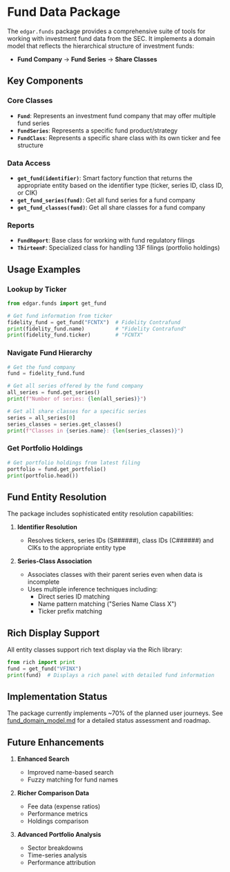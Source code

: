 # Fund Data Package

The `edgar.funds` package provides a comprehensive suite of tools for working with investment fund data from the SEC. It implements a domain model that reflects the hierarchical structure of investment funds:

- **Fund Company** → **Fund Series** → **Share Classes**

## Key Components

### Core Classes

- **`Fund`**: Represents an investment fund company that may offer multiple fund series
- **`FundSeries`**: Represents a specific fund product/strategy
- **`FundClass`**: Represents a specific share class with its own ticker and fee structure

### Data Access

- **`get_fund(identifier)`**: Smart factory function that returns the appropriate entity based on the identifier type (ticker, series ID, class ID, or CIK)
- **`get_fund_series(fund)`**: Get all fund series for a fund company
- **`get_fund_classes(fund)`**: Get all share classes for a fund company

### Reports

- **`FundReport`**: Base class for working with fund regulatory filings
- **`ThirteenF`**: Specialized class for handling 13F filings (portfolio holdings)

## Usage Examples

### Lookup by Ticker

```python
from edgar.funds import get_fund

# Get fund information from ticker
fidelity_fund = get_fund("FCNTX")  # Fidelity Contrafund
print(fidelity_fund.name)          # "Fidelity Contrafund"
print(fidelity_fund.ticker)        # "FCNTX"
```

### Navigate Fund Hierarchy

```python
# Get the fund company
fund = fidelity_fund.fund  

# Get all series offered by the fund company
all_series = fund.get_series()
print(f"Number of series: {len(all_series)}")

# Get all share classes for a specific series
series = all_series[0]
series_classes = series.get_classes()
print(f"Classes in {series.name}: {len(series_classes)}")
```

### Get Portfolio Holdings

```python
# Get portfolio holdings from latest filing
portfolio = fund.get_portfolio()
print(portfolio.head())
```

## Fund Entity Resolution

The package includes sophisticated entity resolution capabilities:

1. **Identifier Resolution**
   - Resolves tickers, series IDs (S######), class IDs (C######) and CIKs to the appropriate entity type

2. **Series-Class Association**
   - Associates classes with their parent series even when data is incomplete
   - Uses multiple inference techniques including:
     - Direct series ID matching
     - Name pattern matching ("Series Name Class X")
     - Ticker prefix matching

## Rich Display Support

All entity classes support rich text display via the Rich library:

```python
from rich import print
fund = get_fund("VFINX")
print(fund)  # Displays a rich panel with detailed fund information
```

## Implementation Status

The package currently implements ~70% of the planned user journeys. See [fund_domain_model.md](./fund_domain_model.md) for a detailed status assessment and roadmap.

## Future Enhancements

1. **Enhanced Search**
   - Improved name-based search
   - Fuzzy matching for fund names
  
2. **Richer Comparison Data**
   - Fee data (expense ratios)
   - Performance metrics
   - Holdings comparison

3. **Advanced Portfolio Analysis**
   - Sector breakdowns
   - Time-series analysis
   - Performance attribution